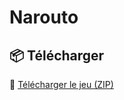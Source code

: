 # Narouto

## 📦 Télécharger

🔽 [Télécharger le jeu (ZIP)](https://github.com/ahrizmo/Narouto/releases/download/V1.0.0/V1.0.0.0.zip)

